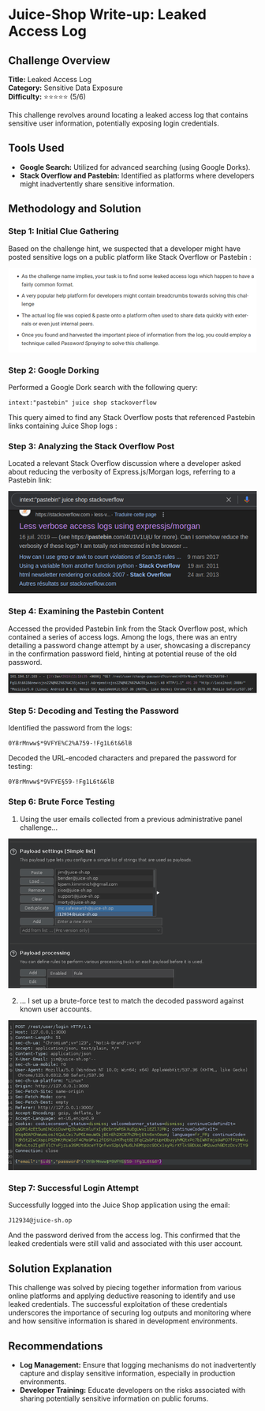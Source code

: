 
# Juice-Shop Write-up: Leaked Access Log

## Challenge Overview

**Title:** Leaked Access Log  
**Category:** Sensitive Data Exposure  
**Difficulty:** ⭐⭐⭐⭐⭐ (5/6)

This challenge revolves around locating a leaked access log that contains sensitive user information, potentially exposing login credentials.

## Tools Used

- **Google Search:** Utilized for advanced searching (using Google Dorks).
- **Stack Overflow and Pastebin:** Identified as platforms where developers might inadvertently share sensitive information.

## Methodology and Solution

### Step 1: Initial Clue Gathering

Based on the challenge hint, we suspected that a developer might have posted sensitive logs on a public platform like Stack Overflow or Pastebin :

![Challenge Hint](../assets/difficulty5/leaked_access_log_5.png)


### Step 2: Google Dorking

Performed a Google Dork search with the following query:
```
intext:"pastebin" juice shop stackoverflow
```
This query aimed to find any Stack Overflow posts that referenced Pastebin links containing Juice Shop logs :


### Step 3: Analyzing the Stack Overflow Post

Located a relevant Stack Overflow discussion where a developer asked about reducing the verbosity of Express.js/Morgan logs, referring to a Pastebin link:

![Google Dork pastebin](../assets/difficulty5/leaked_access_log_1.png)


### Step 4: Examining the Pastebin Content

Accessed the provided Pastebin link from the Stack Overflow post, which contained a series of access logs. Among the logs, there was an entry detailing a password change attempt by a user, showcasing a discrepancy in the confirmation password field, hinting at potential reuse of the old password.

![changing password log](../assets/difficulty5/leaked_access_log_2.png)

### Step 5: Decoding and Testing the Password

Identified the password from the logs:
```
0Y8rMnww$*9VFYE%C2%A759-!Fg1L6t&6lB
```
Decoded the URL-encoded characters and prepared the password for testing:
```
0Y8rMnww$*9VFYE§59-!Fg1L6t&6lB
```

### Step 6: Brute Force Testing

1. Using the user emails collected from a previous administrative panel challenge...

![wordllist](../assets/difficulty5/leaked_access_log_4.png)

2. ... I set up a brute-force test to match the decoded password against known user accounts.

![Burp suite Brute Force](assets/difficulty5/leaked_access_log_3.png)

### Step 7: Successful Login Attempt

Successfully logged into the Juice Shop application using the email:
```
J12934@juice-sh.op
```
And the password derived from the access log. This confirmed that the leaked credentials were still valid and associated with this user account.

## Solution Explanation

This challenge was solved by piecing together information from various online platforms and applying deductive reasoning to identify and use leaked credentials. The successful exploitation of these credentials underscores the importance of securing log outputs and monitoring where and how sensitive information is shared in development environments.

## Recommendations

- **Log Management:** Ensure that logging mechanisms do not inadvertently capture and display sensitive information, especially in production environments.
- **Developer Training:** Educate developers on the risks associated with sharing potentially sensitive information on public forums.
